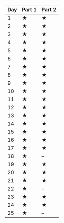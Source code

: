 | Day | Part 1 | Part 2 |
| --- | --- | --- |
|  1  | &#x2605; | &#x2605; |
|  2  | &#x2605; | &#x2605; |
|  3  | &#x2605; | &#x2605; |
|  4  | &#x2605; | &#x2605; |
|  5  | &#x2605; | &#x2605; |
|  6  | &#x2605; | &#x2605; |
|  7  | &#x2605; | &#x2605; |
|  8  | &#x2605; | &#x2605; |
|  9  | &#x2605; | &#x2605; |
|  10  | &#x2605; | &#x2605; |
|  11  | &#x2605; | &#x2605; |
|  12  | &#x2605; | &#x2605; |
|  13  | &#x2605; | &#x2605; |
|  14  | &#x2605; | &#x2605; |
|  15  | &#x2605; | &#x2605; |
|  16  | &#x2605; | &#x2605; |
|  17  | &#x2605; | &#x2605; |
|  18  | &#x2605; | &ndash; |
|  19  | &#x2605; | &#x2605; |
|  20  | &#x2605; | &#x2605; |
|  21  | &#x2605; | &#x2605; |
|  22  | &#x2605; | &ndash; |
|  23  | &#x2605; | &#x2605; |
|  24  | &#x2605; | &#x2605; |
|  25  | &#x2605; | &ndash; |
